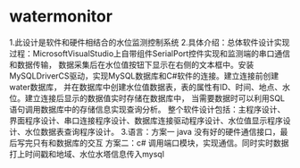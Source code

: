 # watermonitor
1.此设计是软件和硬件相结合的水位监测控制系统
2.具体介绍：总体软件设计实现过程：MicrosoftVisualStudio上自带组件SerialPort控件实现和监测端的串口通信和数据传输，
数据采集后在水位值按钮下显示在右侧的文本框中。安装MySQLDriverCS驱动，实现MySQL数据库和C#软件的连接。建立连接前创建water数据库，
并在数据库中创建水位值数据表，表的属性有ID、时间、地点、水位。建立连接后显示的数据值实时存储在数据库中，
当需要数据时可以利用SQL语句调用数据库中的存储信息实现查询分析。
整个软件设计包括：主程序设计、界面程序设计、串口连接程序设计、数据库连接驱动程序设计、水位值显示程序设计、水位数据表查询程序设计。
3.语言：方案一 java  没有好的硬件通信接口，最后写完只有和数据库的交互
        方案二：c# 调用端口模块，实现通信。同时实时数据打上时间戳和地域、水位水塔信息传入mysql
